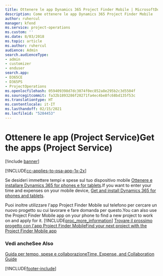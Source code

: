 ```yaml
---
title: Ottenere le app Dynamics 365 Project Finder Mobile | MicrosoftDocs
description: Come ottenere le app Dynamics 365 Project Finder Mobile
author: ruhercul
manager: kfend
ms.service: project-operations
ms.custom: ''
ms.date: 8/03/2018
ms.topic: article
ms.author: ruhercul
audience: Admin
search.audienceType:
- admin
- customizer
- enduser
search.app:
- D365CE
- D365PS
- ProjectOperations
ms.openlocfilehash: 059409398d7dc3074f0ec852a8e295b2c3d5504f
ms.sourcegitcommit: fa32b1893286f20271fa4ec4be8fc68bd135f53c
ms.translationtype: HT
ms.contentlocale: it-IT
ms.lasthandoff: 02/15/2021
ms.locfileid: "5284453"
---
```

# <a name="get-the-apps-project-service"></a><span data-ttu-id="c3247-103">Ottenere le app (Project Service)</span><span class="sxs-lookup"><span data-stu-id="c3247-103">Get the apps (Project Service)</span></span>

[!include [banner](../includes/psa-now-project-operations.md)]

[!INCLUDE[cc-applies-to-psa-app-1x-2x](../includes/cc-applies-to-psa-app-1x-2x.md)]

<span data-ttu-id="c3247-104">Se desideri immettere tempi e spese sul tuo dispositivo mobile [Ottenere e installare Dynamics 365 for phones e for tablets](https://docs.microsoft.com/dynamics365/mobile-app/dynamics-365-phones-tablets-users-guide).</span><span class="sxs-lookup"><span data-stu-id="c3247-104">If you want to enter your time and expenses on your mobile device, [Get and install Dynamics 365 for phones and tablets](https://docs.microsoft.com/dynamics365/mobile-app/dynamics-365-phones-tablets-users-guide).</span></span>  
  
 <span data-ttu-id="c3247-105">Puoi inoltre utilizzare l'app Project Finder Mobile sul telefono per cercare un nuovo progetto su cui lavorare e fare domanda per questo.</span><span class="sxs-lookup"><span data-stu-id="c3247-105">You can also use the Project Finder Mobile app on your phone to find a new project to work on and apply for it.</span></span> [!INCLUDE[proc_more_information](../includes/proc-more-information.md)] <span data-ttu-id="c3247-106">[Trovare il prossimo progetto con l'app Project Finder Mobile](../psa/find-next-project-finder-mobile-app.md)</span><span class="sxs-lookup"><span data-stu-id="c3247-106">[Find your next project with the Project Finder Mobile app](../psa/find-next-project-finder-mobile-app.md)</span></span> 
  
### <a name="see-also"></a><span data-ttu-id="c3247-107">Vedi anche</span><span class="sxs-lookup"><span data-stu-id="c3247-107">See Also</span></span>  
 [<span data-ttu-id="c3247-108">Guida per tempo, spese e collaborazione</span><span class="sxs-lookup"><span data-stu-id="c3247-108">Time, Expense, and Collaboration Guide</span></span>](../psa/time-expense-collaboration-guide.md)


[!INCLUDE[footer-include](../includes/footer-banner.md)]